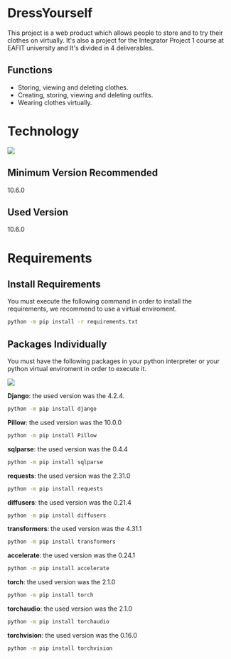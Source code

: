 # DressYourself
This project is a web product which allows people to store and to try their clothes on virtually. It's also a project for the Integrator Project 1 course at EAFIT university and It's divided in 4 deliverables.

## Functions
- Storing, viewing and deleting clothes.
- Creating, storing, viewing and deleting outfits.
- Wearing clothes virtually.

# Technology
![](https://skillicons.dev/icons?i=python)
## Minimum Version Recommended
10.6.0
## Used Version
10.6.0

# Requirements
## Install Requirements
You must execute the following command in order to install the requirements, we recommend to use a virtual enviroment.
```cmd
python -m pip install -r requirements.txt
```
## Packages Individually
You must have the following packages in your python interpreter or your python virtual enviroment in order to execute it.

![](https://skillicons.dev/icons?i=django) 

**Django**: the used version was the 4.2.4.
```cmd
python -m pip install django
```

**Pillow**: the used version was the 10.0.0
```cmd
python -m pip install Pillow
```

**sqlparse**: the used version was the 0.4.4
```cmd
python -m pip install sqlparse
```

**requests**: the used version was the 2.31.0
```cmd
python -m pip install requests
```

**diffusers**: the used version was the 0.21.4
```cmd
python -m pip install diffusers
```

**transformers**: the used version was the 4.31.1
```cmd
python -m pip install transformers
```

**accelerate**: the used version was the 0.24.1
```cmd
python -m pip install accelerate
```

**torch**: the used version was the 2.1.0
```cmd
python -m pip install torch
```

**torchaudio**: the used version was the 2.1.0
```cmd
python -m pip install torchaudio
```

**torchvision**: the used version was the 0.16.0
```cmd
python -m pip install torchvision
```

